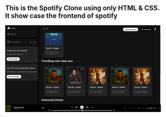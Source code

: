 ## This is the Spotify Clone using only HTML & CSS. It show case the frontend of spotify
![spotify clone site image](image.png)